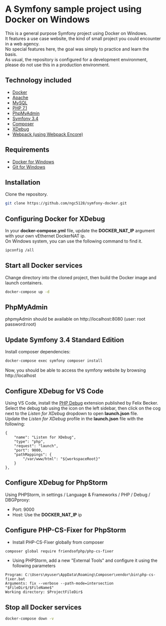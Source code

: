 # A Symfony sample project using Docker on Windows

This is a general purpose Symfony project using Docker on Windows.  
It features a use case website, the kind of small project you could encounter in a web agency.   
No special features here, the goal was simply to practice and learn the basis.  
As usual, the repository is configured for a development environment, please do not use this in a production environment.

## Technology included

* [Docker](https://www.docker.com/)
* [Apache](https://httpd.apache.org/)
* [MySQL](https://www.mysql.com/)
* [PHP 7.1](https://php.net/)
* [PhpMyAdmin](https://www.phpmyadmin.net/)
* [Symfony 3.4](https://symfony.com/)
* [Composer](https://getcomposer.org/)
* [XDebug](https://xdebug.org/)
* [Webpack (using Webpack Encore)](https://symfony.com/doc/3.4/frontend/encore/installation-no-flex.html)

## Requirements

* [Docker for Windows](https://store.docker.com/editions/community/docker-ce-desktop-windows)
* [Git for Windows](https://gitforwindows.org/)

## Installation

Clone the repository.  

```sh
git clone https://github.com/ngc5128/symfony-docker.git
```


## Configuring Docker for XDebug

In your **docker-compose.yml** file, update the **DOCKER_NAT_IP** argument with your own vEthernet DockerNAT ip.  
On Windows system, you can use the following command to find it. 
```sh
ipconfig /all
```

## Start all Docker services

Change directory into the cloned project, then build the Docker image and launch containers.

```sh
docker-compose up -d
```

## PhpMyAdmin
phpmyAdmin should be available on http://localhost:8080 (user: root password:root)


## Update Symfony 3.4 Standard Edition

Install composer dependencies:  
```sh
docker-compose exec symfony composer install
```

Now, you should be able to access the symfony website by browsing http://localhost



## Configure XDebug for VS Code

Using VS Code, install the [PHP Debug](https://marketplace.visualstudio.com/items?itemName=felixfbecker.php-debug) extension published by Felix Becker.  
Select the debug tab using the icon on the left sidebar, then click on the cog next to the *Listen for XDebug* dropdown to open **launch.json** file.   
Update the *Listen for XDebug* profile in the **launch.json** file with the following:
```
{
    "name": "Listen for XDebug",
    "type": "php",
    "request": "launch",
    "port": 9000,
    "pathMappings": {
        "/var/www/html": "${workspaceRoot}"
    }            
},     
```

## Configure XDebug for PhpStorm

Using PHPStorm, in settings / Language & Frameworks / PHP / Debug / DBGPproxy:  
* Port: 9000
* Host: Use the **DOCKER_NAT_IP** ip


## Configure PHP-CS-Fixer for PhpStorm

* Install PHP-CS-Fixer globally from composer
```sh
composer global require friendsofphp/php-cs-fixer
```
* Using PHPStorm, add a new "External Tools" and configure it using the following parameters
```
Program: C:\Users\myuser\AppData\Roaming\Composer\vendor\bin\php-cs-fixer.bat
Arguments: fix --verbose --path-mode=intersection "$FileDir$/$FileName$"
Working directory: $ProjectFileDir$
```

## Stop all Docker services
```sh
docker-compose down -v
```